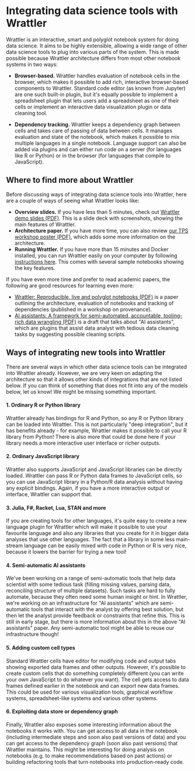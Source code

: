 # Integrating data science tools with Wrattler

Wrattler is an interactive, smart and polyglot notebook system for doing
data science. It aims to be highly extensible, allowing a wide range of
other data science tools to plug into various parts of the system. This is
made possible because Wrattler architecture differs from most other notebook
systems in two ways:

 - **Browser-based.** Wrattler handles evaluation of notebook cells in the browser, which makes
   it possible to add rich, interactive browser-based components to Wrattler.
   Standard code editor (as known from Jupyter) are one such built-in plugin,
   but it's equally possible to implement a spreadsheet plugin that lets users
   add a spreadsheet as one of their cells or implement an interactive data
   visualization plugin or data cleaning tool.

 - **Dependency tracking.** Wrattler keeps a dependency graph between cells and takes care of passing
   of data between cells. It manages evaluation and state of the notebook,
   which makes it possible to mix multiple languages in a single notebook.
   Language support can also be added via plugins and can either run code on
   a server (for languages like R or Python) or in the browser (for languages
   that compile to JavaScript).

## Where to find more about Wrattler

Before discussing ways of integrating data science tools into Wrattler, here
are a couple of ways of seeing what Wrattler looks like:

 * **Overview slides.** If you have less than 5 minutes, check out [Wrattler demo slides
   (PDF)](demo.pdf). This is a slide deck with screenshots, showing
   the main features of Wrattler.
 * **Architecture paper.** If you have more time, you can also review [our TPS workshop poster
   (PDF)](poster.pdf), which adds some more information on the architecture.  
 * **Running Wrattler.** If you have more than 15 minutes and Docker installed, you can run Wrattler
   easily on your computer by following [instructions here](https://github.com/wrattler/wrattler/blob/demo-mar-2019/Running_Wrattler_via_Docker.md). This
   comes with several sample notebooks showing the key features.

If you have even more time and prefer to read academic papers, the following
are good resources for learning even more:

 * [Wrattler: Reproducible, live and polyglot notebooks (PDF)](tapp2018.pdf)
   is a paper outlining the architecture, evaluation of notebooks and tracking
   of dependencies (published in a workshop on provenance).
 * [AI assistants: A framework for semi-automated, accountable, tooling-rich
   data wrangling (PDF)](ai-assistants.pdf) is a draft that talks about
   "AI assistants", which are plugins that assist data analyst with tedious
   data cleaning tasks by suggesting possible cleaning scripts.

## Ways of integrating new tools into Wrattler

There are several ways in which other data science tools can be integrated into
Wrattler already. However, we are very keen on adapting the architecture so that
it allows other kinds of integrations that are not listed below. If you can think
of something that does not fit into any of the models below, let us know! We
might be missing something important.

#### 1. Ordinary R or Python library

Wrattler already has bindings for R and Python, so any R or Python library can
be loaded into Wrattler. This is not particularly "deep integration", but it
has benefits already - for example, Wrattler makes it possible to call your R
library from Python! There is also more that could be done here if your library
needs a more interactive user interface or richer outputs.

#### 2. Ordinary JavaScript library

Wrattler also supports JavaScript and JavaScript libraries can be directly
loaded. Wrattler can pass R or Python data frames to JavaScript cells, so
you can use JavaScript library in a Python/R data analysis without having any
explicit bindings. Again, if you have a more interactive output or interface,
Wrattler can support that.

#### 3. Julia, F#, Racket, Lua, STAN and more

If you are creating tools for other languages, it's quite easy to create a new
language plugin for Wrattler which will make it possible to use your favourite
language and also any libraries that you create for it in bigger data analyses
that use other languages. The fact that a library in some less main-stream
language can be easily mixed with code in Python or R is very nice, because it
lowers the barrier for trying a new tool!

#### 4. Semi-automatic AI assistants

We've been working on a range of semi-automatic tools that help data scientist
with some tedious task (filling missing values, parsing data, reconciling
structure of multiple datasets). Such tasks are hard to fully automate, because
they often need some human insight or hint. In Wrattler, we're working on an
infrastructure for "AI assistants" which are semi-automatic tools that interact
with the analyst by offering best solution, but then let the analyst provide
feedback or constraints that refine this. This is still in early stage, but
there is more information about this in the above "AI assistants" paper.
Any semi-automatic tool might be able to reuse our infrastructure though!

#### 5. Adding custom cell types

Standard Wrattler cells have editor for modifying code and output tabs showing
exported data frames and other outputs. However, it's possible to create custom
cells that do something completely different (you can write your own JavaScript
to do whatever you want). The cell gets access to data frames defined earlier in
the notebook and can export new data frames. This could be used for various
visualization tools, graphical workflow systems, spreadsheet-like systems and
various other systems.

#### 6. Exploiting data store or dependency graph

Finally, Wrattler also exposes some interesting information about the notebooks
it works with. You can get access to all data in the notebook (including
intermediate steps and soon also past versions of data) and you can get access
to the dependency graph (soon also past versions) that Wrattler maintains. This
might be interesting for doing analysis on notebooks (e.g. to make
recommendations based on past actions) or building refactoring tools that turn
notebooks into production-ready code.

